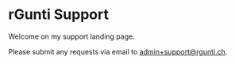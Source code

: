 # rGunti Support
Welcome on my support landing page.

Please submit any requests via email to admin+support@rgunti.ch.
